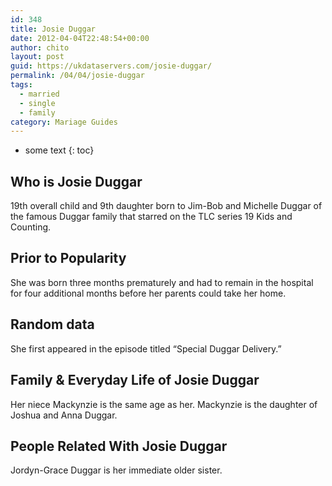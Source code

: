 ```yaml
---
id: 348
title: Josie Duggar
date: 2012-04-04T22:48:54+00:00
author: chito
layout: post
guid: https://ukdataservers.com/josie-duggar/
permalink: /04/04/josie-duggar  
tags:
  - married
  - single
  - family
category: Mariage Guides
---
```


* some text
{: toc}


## Who is  Josie Duggar
                  
                  
                  
19th overall child and 9th daughter born to Jim-Bob and Michelle Duggar of the famous Duggar family that starred on the TLC series 19 Kids and Counting. 
                  
                
                
                
## Prior to Popularity 
                  
                  
                  
She was born three months prematurely and had to remain in the hospital for four additional months before her parents could take her home. 
                  
                
                
                
## Random data 
                  
                  
                  
She first appeared in the episode titled &#8220;Special Duggar Delivery.&#8221; 
                  
                
                
                
## Family & Everyday Life of Josie Duggar
                  
                  
                  
Her niece Mackynzie is the same age as her. Mackynzie is the daughter of Joshua and Anna Duggar. 
                  
                
                
                
## People Related With  Josie Duggar
                  
                  
                  
Jordyn-Grace Duggar is her immediate older sister. 
                  
                
              
            
          
          
          
    
    
  
